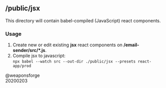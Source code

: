 ## /public/jsx

This directory will contain babel-compiled (JavaScript) react components.

### Usage

1. Create new or edit existing **jsx** react components on **/email-sender/src/\*.js**.
2. Compile jsx to javascript:  
`npx babel --watch src --out-dir ./public/jsx --presets react-app/prod`

@weaponsforge  
20200203

